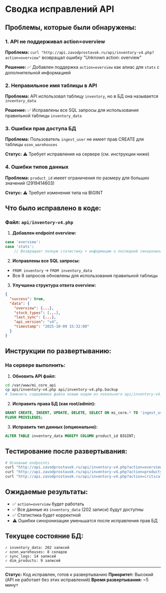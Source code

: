 # Сводка исправлений API

## Проблемы, которые были обнаружены:

### 1. API не поддерживал action=overview

**Проблема:** `curl "http://api.zavodprostavok.ru/api/inventory-v4.php?action=overview"` возвращал ошибку "Unknown action: overview"

**Решение:** ✅ Добавлен поддержка `action=overview` как алиас для `stats` с дополнительной информацией

### 2. Неправильное имя таблицы в API

**Проблема:** API использовал таблицу `inventory`, но в БД она называется `inventory_data`

**Решение:** ✅ Исправлены все SQL запросы для использования правильной таблицы `inventory_data`

### 3. Ошибки прав доступа БД

**Проблема:** Пользователь `ingest_user` не имеет прав CREATE для таблицы `ozon_warehouses`

**Статус:** ⚠️ Требует исправления на сервере (см. инструкции ниже)

### 4. Ошибки типов данных

**Проблема:** `product_id` имеет ограничения по размеру для больших значений (2919414603)

**Статус:** ⚠️ Требует изменения типа на BIGINT

## Что было исправлено в коде:

### Файл: `api/inventory-v4.php`

1. **Добавлен endpoint overview:**

```php
case 'overview':
case 'stats':
    // Возвращает полную статистику + информацию о последней синхронизации
```

2. **Исправлены все SQL запросы:**

- `FROM inventory` → `FROM inventory_data`
- Все 8 запросов обновлены для использования правильной таблицы

3. **Улучшена структура ответа overview:**

```json
{
  "success": true,
  "data": {
    "overview": {...},
    "stock_types": [...],
    "last_sync": {...},
    "api_version": "v4",
    "timestamp": "2025-10-09 15:32:00"
  }
}
```

## Инструкции по развертыванию:

### На сервере выполнить:

1. **Обновить API файл:**

```bash
cd /var/www/mi_core_api
cp api/inventory-v4.php api/inventory-v4.php.backup
# Заменить содержимое файла новым кодом из локального api/inventory-v4.php
```

2. **Исправить права БД (как root/admin):**

```sql
GRANT CREATE, INSERT, UPDATE, DELETE, SELECT ON mi_core.* TO 'ingest_user'@'localhost';
FLUSH PRIVILEGES;
```

3. **Исправить тип данных (опционально):**

```sql
ALTER TABLE inventory_data MODIFY COLUMN product_id BIGINT;
```

## Тестирование после развертывания:

```bash
# Основные endpoints
curl "http://api.zavodprostavok.ru/api/inventory-v4.php?action=overview"
curl "http://api.zavodprostavok.ru/api/inventory-v4.php?action=products&limit=5"
curl "http://api.zavodprostavok.ru/api/inventory-v4.php?action=critical&threshold=10"
```

## Ожидаемые результаты:

- ✅ `action=overview` будет работать
- ✅ Все данные из `inventory_data` (202 записи) будут доступны
- ✅ Статистика будет корректной
- ⚠️ Ошибки синхронизации уменьшатся после исправления прав БД

## Текущее состояние БД:

```
✓ inventory_data: 202 записей
✓ ozon_warehouses: 8 складов
✓ sync_logs: 14 записей
✓ dim_products: 9 записей
```

---

**Статус:** Код исправлен, готов к развертыванию
**Приоритет:** Высокий (API не работает без этих исправлений)
**Время развертывания:** ~5 минут
